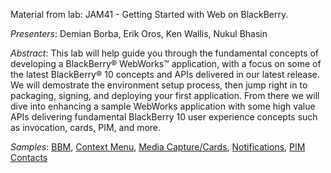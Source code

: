 Material from lab: JAM41 - Getting Started with Web on BlackBerry.

_Presenters_: Demian Borba, Erik Oros, Ken Wallis, Nukul Bhasin

_Abstract_: This lab will help guide you through the fundamental concepts of developing a BlackBerry® WebWorks™ application, with a focus on some of the latest BlackBerry® 10 concepts and APIs delivered in our latest release. We will demostrate the environment setup process, then jump right in to packaging, signing, and deploying your first application. From there we will dive into enhancing a sample WebWorks application with some high value APIs delivering fundamental BlackBerry 10 user experience concepts such as invocation, cards, PIM, and more.

_Samples_: [BBM](https://github.com/blackberry/BB10-WebWorks-Samples/tree/master/bbm), [Context Menu](https://github.com/blackberry/BB10-WebWorks-Samples/tree/master/contextmenu), [Media Capture/Cards](https://github.com/blackberry/BB10-WebWorks-Samples/tree/master/mediacards), [Notifications](https://github.com/blackberry/BB10-WebWorks-Samples/tree/master/notificationshub), [PIM Contacts](https://github.com/blackberry/BB10-WebWorks-Samples/tree/master/pimcontacts)